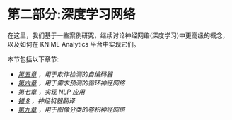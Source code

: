 

# 第二部分:深度学习网络

在这里，我们基于一些案例研究，继续讨论神经网络(深度学习)中更高级的概念，以及如何在 KNIME Analytics 平台中实现它们。

本节包括以下章节:

*   [*第五章*](B16391_05_Final_NM_ePUB.xhtml#_idTextAnchor152) *，用于欺诈检测的自编码器*
*   [*第六章*](B16391_06_Final_VK_ePUB.xhtml#_idTextAnchor181) *，用于需求预测的循环神经网络*
*   [*第七章*](B16391_07_Final_NM_ePUB.xhtml#_idTextAnchor230) *，实现 NLP 应用*
*   [*锚 8*](B16391_08_Final_SK_ePUB.xhtml#_idTextAnchor305) *，神经机器翻译*
*   [*第九章*](B16391_09_Final_NM_ePUB.xhtml#_idTextAnchor316) *，用于图像分类的卷积神经网络*